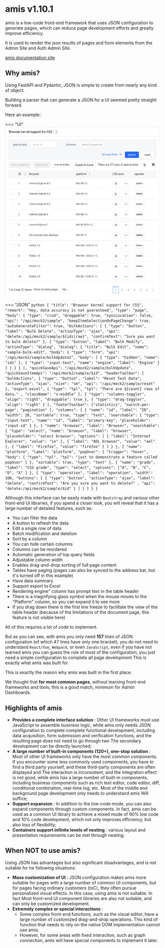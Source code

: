 # amis v1.10.1

amis is a low-code front-end framework that uses JSON configuration to generate pages, which can reduce page development efforts and greatly improve efficiency.

It is used to render the json results of pages and form elements from the Admin Site and Auth Admin Site.

[amis documentation site](https://baidu.github.io/amis/zh-CN/docs/index)

## Why amis?

Using FastAPI and Pydantic, JSON is simple to create from nearly any kind of object.

Building a parser that can generate a JSON for a UI seemed pretty straight forward.

Here an example:

=== "UI"
    ![Amis Schema Example](../images/msa_amis_schema_example.png)
=== "JSON"
    ```python
    {
      "title": "Browser kernel support for CSS",
      "remark": "Hey, data accuracy is not guaranteed",
      "type": "page",
      "body": {
        "type": "crud",
        "draggable": true,
        "syncLocation": false,
        "api": "/api/mock2/sample",
        "keepItemSelectionOnPageChange": true,
        "autoGenerateFilter": true,
        "bulkActions": [
          {
            "type": "button",
            "label": "Bulk Delete",
            "actionType": "ajax",
            "api": "delete:/api/mock2/sample/${ids|raw}",
            "confirmText": "Sure you want to bulk delete?"
          },
          {
            "type": "button",
            "label": "Bulk Modify",
            "actionType": "dialog",
            "dialog": {
              "title": "Bulk Edit",
              "name": "sample-bulk-edit",
              "body": {
                "type": "form",
                "api": "/api/mock2/sample/bulkUpdate2",
                "body": [
                  {
                    "type": "hidden",
                    "name": "ids"
                  },
                  {
                    "type": "input-text",
                    "name": "engine",
                    "label": "Engine"
                  }
                ]
              }
            }
          }
        ],
        "quickSaveApi": "/api/mock2/sample/bulkUpdate",
        "quickSaveItemApi": "/api/mock2/sample/$id",
        "headerToolbar": [
          "bulkActions",
          {
            "type": "button",
            "label": "Reset Test Data",
            "actionType": "ajax",
            "size": "sm",
            "api": "/api/mock2/sample/reset"
          },
          "export-excel",
          {
            "type": "tpl",
            "tpl": "There are ${count} rows of data." ,
            "className": "v-middle"
          },
          {
            "type": "columns-toggler",
            "align": "right",
            "draggable": true
          },
          {
            "type": "drag-toggler",
            "align": "right"
          }
        ],
        "footerToolbar": ["statistics", "switch-per-page", "pagination" ],
        "columns": [
          {
            "name": "id",
            "label": "ID",
            "width": 20,
            "sortable": true,
            "type": "text",
            "searchable": {
              "type": "input-text",
              "name": "id",
              "label": "primary-key",
              "placeholder": "input-id"
            }
          },
          {
            "name": "browser",
            "label": "Browser",
            "searchable": {
              "type": "select",
              "name": "browser",
              "label": "browser",
              "placeholder": "select browser",
              "options": [
                {
                  "label": "Internet Explorer",
                  "value": "ie"
                },
                {
                  "label": "AOL browser",
                  "value": "aol"
                },
                {
                  "label": "Firefox",
                  "value": "firefox"
                }
              ]
            }
          },
          {
            "name": "platform",
            "label": "platform",
            "popOver": {
              "trigger": "hover",
              "body": {
                "type": "tpl",
                "tpl": "just to demonstrate a feature called popOver"
              }
            },
            "sortable": true,
            "type": "text"
          },
          {
            "name": "grade",
            "label": "CSS grade",
            "type": "select",
            "options": ["A", "B", "C", "D", "X" ]
          },
          {
            "type": "operation",
            "label": "operation",
            "width": 100,
            "buttons": [
              {
                "type": "button",
                "actionType": "ajax",
                "label": "delete",
                "confirmText": "Are you sure you want to delete?" ,
                "api": "delete:/api/mock2/sample/$id"
              }
            ]
          }
        ]
      }
    }
    ```

Although this interface can be easily made with `Bootstrap` and various other front-end UI libraries, if you spend a closer look, you will reveal that it has a large number of detailed features, such as:

- You can filter the data
- A button to refresh the data
- Edit a single row of data
- Batch modification and deletion
- Sort by a column
- You can hide certain columns
- Columns can be reordered
- Automatic generation of top query fields
- Adjustable column width
- Enables drag-and-drop sorting of full page content
- Tables have paging (pages can also be synced to the address bar, but it's turned off in this example)
- Have data summary
- Support export to Excel
- Rendering engine" column has prompt text in the table header
- There is a magnifying glass symbol when the mouse moves to the "Platform" column, so you can expand it to see more
- If you drag down there is the first line freeze to facilitate the view of the table header (because of the limitations of the document page, this feature is not visible here)

All of this requires a lot of code to implement.

But as you can see, with amis you only need **157** lines of JSON configuration (of which 47 lines have only one bracket), you do not need to understand `React/Vue`, `Webpack`, or even `JavaScript`, even if you have not learned amis you can guess the role of most of the configuration, you just need a simple configuration to complete all page development This is exactly what amis was built for.

This is exactly the reason why amis was built in the first place. 

We thought that **for most common pages**, without learning front-end frameworks and tools, this is a good match, minimum for Admin Dashboards.

## Highlights of amis

- **Provides a complete interface solution** : Other UI frameworks must use JavaScript to assemble business logic, while amis only needs JSON configuration to complete complete functional development, including data acquisition, form submission and verification functions, and the resulting page does not need to go through two The secondary development can be directly launched;
- **A large number of built-in components (120+), one-stop solution** : Most of other UI frameworks only have the most common components. If you encounter some less commonly used components, you have to find a third party yourself, and these third-party components are often displayed and The interaction is inconsistent, and the integration effect is not good, while amis has a large number of built-in components, including business components such as rich text editor, code editor, diff, conditional combination, real-time log, etc. Most of the middle and background page development only needs to understand amis Will suffice;
- **Support expansion** : In addition to the low-code mode, you can also expand components through custom components. In fact, amis can be used as a common UI library to achieve a mixed mode of 90% low code and 10% code development, which not only improves efficiency, but also loss of flexibility;
- **Containers support infinite levels of nesting** : various layout and presentation requirements can be met through nesting;

## When NOT to use amis?
Using JSON has advantages but also significant disadvantages, and is not suitable for he following situations:

- **Mass customization of UI** : JSON configuration makes amis more suitable for pages with a large number of common UI components, but for pages facing ordinary customers (toC), they often pursue personalized visual effects. In this case, using amis is not suitable. In fact Most front-end UI component libraries are also not suitable, and can only be customized development.
- **Extremely complex or special interactions** :
  - Some complex front-end functions, such as the visual editor, have a large number of customized drag-and-drop operations. This kind of function that needs to rely on the native DOM implementation cannot use amis.
  - However, for some areas with fixed interaction, such as graph connection, amis will have special components to implement it later.